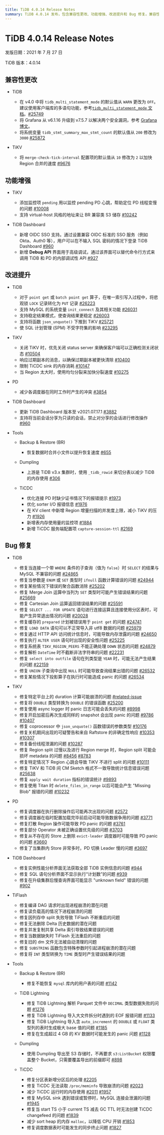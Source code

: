 ```yaml
---
title: TiDB 4.0.14 Release Notes
summary: TiDB 4.0.14 发布，包含兼容性更改、功能增强、改进提升和 Bug 修复。兼容性更改包括默认值修改和配置项更新。功能增强包括监控项添加和新功能支持。改进提升包括算子优化和系统变量支持。Bug 修复包括查询结果错误和函数参数错误修复。PD、TiDB Dashboard、TiFlash 和 Tools 也有相关更新和修复。
---
```


# TiDB 4.0.14 Release Notes

发版日期：2021 年 7 月 27 日

TiDB 版本：4.0.14

## 兼容性更改

+ TiDB

    - 在 v4.0 中将 `tidb_multi_statement_mode` 的默认值从 `WARN` 更改为 `OFF`。建议使用客户端库的多语句功能，参考[`tidb_multi_statement_mode` 文档](/system-variables.md#tidb_multi_statement_mode-从-v4011-版本开始引入)。[#25749](https://github.com/pingcap/tidb/pull/25749)
    - 将 Grafana 从 v6.1.16 升级到 v7.5.7 以解决两个安全漏洞，参考 [Grafana 博文](https://grafana.com/blog/2020/06/03/grafana-6.7.4-and-7.0.2-released-with-important-security-fix/)。
    - 将系统变量 `tidb_stmt_summary_max_stmt_count` 的默认值从 `200` 修改为 `3000` [#25872](https://github.com/pingcap/tidb/pull/25872)

+ TiKV

    - 将 `merge-check-tick-interval` 配置项的默认值从 `10` 修改为 `2` 以加快 Region 合并的速度 [#9676](https://github.com/tikv/tikv/pull/9676)

## 功能增强

+ TiKV

    - 添加监控项 `pending` 用以监控 pending PD 心跳，帮助定位 PD 线程变慢的问题 [#10008](https://github.com/tikv/tikv/pull/10008)
    - 支持 virtual-host 风格的地址来让 BR 兼容类 S3 储存 [#10242](https://github.com/tikv/tikv/pull/10242)

+ TiDB Dashboard

    - 新增 OIDC SSO 支持。通过设置兼容 OIDC 标准的 SSO 服务（例如 Okta、Auth0 等），用户可以在不输入 SQL 密码的情况下登录 TiDB Dashboard [#960](https://github.com/pingcap/tidb-dashboard/pull/960)
    - 新增 **Debug API** 界面用于高级调试，通过该界面可以替代命令行方式来调用 TiDB 和 PD 的内部调试性 API [#927](https://github.com/pingcap/tidb-dashboard/pull/927)

## 改进提升

+ TiDB

    - 对于 `point get` 或 `batch point get` 算子，在唯一索引写入过程中，将悲观锁 `LOCK` 记录转化为 `PUT` 记录 [#26223](https://github.com/pingcap/tidb/pull/26223)
    - 支持 MySQL 的系统变量 `init_connect` 及其相关功能 [#26031](https://github.com/pingcap/tidb/pull/26031)
    - 支持稳定结果模式，使查询结果更稳定 [#26003](https://github.com/pingcap/tidb/pull/26003)
    - 支持将函数 `json_unquote()` 下推到 TiKV [#25721](https://github.com/pingcap/tidb/pull/25721)
    - 使 SQL 计划管理 (SPM) 不受字符集的影响 [#23295](https://github.com/pingcap/tidb/pull/23295)

+ TiKV

    - 关闭 TiKV 时，优先关闭 status server 来确保客户端可以正确检测关闭状态 [#10504](https://github.com/tikv/tikv/pull/10504)
    - 响应过期副本的消息，以确保过期副本被更快清除 [#10400](https://github.com/tikv/tikv/pull/10400)
    - 限制 TiCDC sink 的内存消耗 [#10147](https://github.com/tikv/tikv/pull/10147)
    - 当 Region 太大时，使用均匀分裂来加快分裂速度 [#10275](https://github.com/tikv/tikv/pull/10275)

+ PD

    - 减少各调度器在同时工作时产生的冲突 [#3854](https://github.com/tikv/pd/pull/3854)

+ TiDB Dashboard

    - 更新 TiDB Dashboard 版本至 v2021.07.17.1 [#3882](https://github.com/pingcap/pd/pull/3882)
    - 支持将当前会话分享为只读的会话，禁止对分享的会话进行修改操作 [#960](https://github.com/pingcap/tidb-dashboard/pull/960)

+ Tools

    + Backup & Restore (BR)

        - 恢复数据时合并小文件以提升恢复速度 [#655](https://github.com/pingcap/br/pull/655)

    + Dumpling

        - 上游是 TiDB v3.x 集群时，使用 `_tidb_rowid` 来切分表以减少 TiDB 的内存使用 [#306](https://github.com/pingcap/dumpling/pull/306)

    + TiCDC

        - 优化连接 PD 时缺少证书情况下的报错提示 [#1973](https://github.com/pingcap/tiflow/issues/1973)
        - 优化 sorter I/O 报错信息 [#1976](https://github.com/pingcap/tiflow/pull/1976)
        - 在 KV client 中新增 Region 增量扫描的并发度上限，减小 TiKV 的压力 [#1926](https://github.com/pingcap/tiflow/pull/1926)
        - 新增表内存使用量的监控项 [#1884](https://github.com/pingcap/tiflow/pull/1884)
        - 新增 TiCDC 服务端配置项 `capture-session-ttl` [#2169](https://github.com/pingcap/tiflow/pull/2169)

## Bug 修复

+ TiDB

    - 修复当连接一个带 `WHERE` 条件的子查询（值为 `false`）时 `SELECT` 的结果与 MySQL 不兼容的问题 [#24865](https://github.com/pingcap/tidb/issues/24865)
    - 修复当参数是 `ENUM` 或 `SET` 类型时 `ifnull` 函数计算错误的问题 [#24944](https://github.com/pingcap/tidb/issues/24944)
    - 修复某些情况下错误的聚合函数消除 [#25202](https://github.com/pingcap/tidb/issues/25202)
    - 修复 Merge Join 运算中当列为 `SET` 类型时可能产生错误结果的问题 [#25669](https://github.com/pingcap/tidb/issues/25669)
    - 修复 Cartesian Join 运算返回错误结果的问题 [#25591](https://github.com/pingcap/tidb/issues/25591)
    - 修复 `SELECT ... FOR UPDATE` 语句进行连接运算且连接使用分区表时，可能产生异常退出情况的问题 [#20028](https://github.com/pingcap/tidb/issues/20028)
    - 修复缓存的 `prepared` 计划被错误用于 `point get` 的问题 [#24741](https://github.com/pingcap/tidb/issues/24741)
    - 修复 `LOAD DATA` 语句可以不正常导入非 utf8 数据的问题 [#25979](https://github.com/pingcap/tidb/issues/25979)
    - 修复通过 HTTP API 访问统计信息时，可能导致内存泄露的问题 [#24650](https://github.com/pingcap/tidb/pull/24650)
    - 修复执行 `ALTER USER` 语句时出现的安全性问题 [#25225](https://github.com/pingcap/tidb/issues/25225)
    - 修复系统表 `TIKV_REGION_PEERS` 不能正确处理 `DOWN` 状态的问题 [#24879](https://github.com/pingcap/tidb/issues/24879)
    - 修复解析 `DateTime` 时不截断非法字符串的问题 [#22231](https://github.com/pingcap/tidb/issues/22231)
    - 修复 `select into outfile` 语句在列类型是 `YEAR` 时，可能无法产生结果的问题 [#22159](https://github.com/pingcap/tidb/issues/22159)
    - 修复 `UNION` 子查询中出现 `NULL` 时可能导致查询结果出错的问题 [#26532](https://github.com/pingcap/tidb/issues/26532)
    - 修复某些情况下投影算子在执行时可能造成 panic 的问题 [#26534](https://github.com/pingcap/tidb/pull/26534)

+ TiKV

    - 修复特定平台上的 duration 计算可能崩溃的问题 [#related-issue](https://github.com/rust-lang/rust/issues/86470#issuecomment-877557654)
    - 修复将 `DOUBLE` 类型转换为 `DOUBLE` 的错误函数 [#25200](https://github.com/pingcap/tidb/issues/25200)
    - 修复使用 async logger 时 panic 日志可能会丢失的问题 [#8998](https://github.com/tikv/tikv/issues/8998)
    - 修复开启加密后再次生成同样的 snapshot 会出现 panic 的问题 [#9786](https://github.com/tikv/tikv/issues/9786) [#10407](https://github.com/tikv/tikv/issues/10407)
    - 修复 coprocessor 中 `json_unquote()` 函数错误的参数类型 [#10176](https://github.com/tikv/tikv/issues/10176)
    - 修复关机期间出现的可疑警告和来自 Raftstore 的非确定性响应 [#10353](https://github.com/tikv/tikv/issues/10353) [#10307](https://github.com/tikv/tikv/issues/10307)
    - 修复备份线程泄漏的问题 [#10287](https://github.com/tikv/tikv/issues/10287)
    - 修复 Region split 过慢以及进行 Region merge 时，Region split 可能会损坏 metadata 的问题 [#8456](https://github.com/tikv/tikv/issues/8456) [#8783](https://github.com/tikv/tikv/issues/8783)
    - 修复特定情况下 Region 心跳会导致 TiKV 不进行 split 的问题 [#10111](https://github.com/tikv/tikv/issues/10111)
    - 修复 TiKV 和 TiDB 间 CM Sketch 格式不一致导致统计信息错误问题 [#25638](https://github.com/pingcap/tidb/issues/25638)
    - 修复 `apply wait duration` 指标的错误统计 [#9893](https://github.com/tikv/tikv/issues/9893)
    - 修复使用 Titan 时 `delete_files_in_range` 以后可能会产生 "Missing Blob" 报错的问题 [#10232](https://github.com/tikv/tikv/pull/10232)

+ PD

    - 修复调度器在执行删除操作后可能再次出现的问题 [#2572](https://github.com/tikv/pd/issues/2572)
    - 修复调度器在临时配置加载完毕前启动可能导致数据争用的问题 [#3771](https://github.com/tikv/pd/issues/3771)
    - 修复打散 Region 操作可能导致 PD panic 的问题 [#3761](https://github.com/pingcap/pd/pull/3761)
    - 修复部分 Operator 未被正确设置优先级的问题 [#3703](https://github.com/pingcap/pd/pull/3703)
    - 修复从不存在的 Store 上删除 `evict-leader` 调度器时可能导致 PD panic 的问题 [#3660](https://github.com/tikv/pd/issues/3660)
    - 修复了当集群内 Store 非常多时，PD 切换 Leader 慢的问题 [#3697](https://github.com/tikv/pd/issues/3697)

+ TiDB Dashboard

    - 修复实例性能分析界面无法获取全部 TiDB 实例信息的问题 [#944](https://github.com/pingcap/tidb-dashboard/pull/944)
    - 修复 SQL 语句分析界面不显示执行“计划数”的问题 [#939](https://github.com/pingcap/tidb-dashboard/pull/939)
    - 修复在升级集群后慢查询界面可能显示 "unknown field" 错误的问题 [#902](https://github.com/pingcap/tidb-dashboard/issues/902)

+ TiFlash

    - 修复编译 DAG 请求时出现进程崩溃的潜在问题
    - 修复读负载高的情况下进程崩溃的问题
    - 修复因列存中 split 失败导致 TiFlash 不断重启的问题
    - 修复无法删除 Delta 历史数据的潜在问题
    - 修复并发复制共享 Delta 索引导致结果错误的问题
    - 修复当数据缺失时 TiFlash 无法重启的问题
    - 修复旧的 dm 文件无法被自动清理的问题
    - 修复 `SUBSTRING` 函数包含特殊参数时引起进程崩溃的潜在问题
    - 修复将 `INT` 类型转换为 `TIME` 类型时产生错误结果的问题

+ Tools

    + Backup & Restore (BR)

        - 修复不能恢复 `mysql` 库内的用户表的问题 [#1142](https://github.com/pingcap/br/pull/1142)

    + TiDB Lightning

        - 修复 TiDB Lightning 解析 Parquet 文件中 `DECIMAL` 类型数据失败的问题 [#1276](https://github.com/pingcap/br/pull/1276)
        - 修复 TiDB Lightning 导入大文件拆分时遇到的 EOF 报错问题 [#1133](https://github.com/pingcap/br/issues/1133)
        - 修复 TiDB Lightning 导入含 `auto_increment` 的 `DOUBLE` 或 `FLOAT` 类型列的表时生成极大 base 值的问题 [#1185](https://github.com/pingcap/br/pull/1185)
        - 修复在生成超过 4 GB 的 KV 数据时可能发生的 panic 问题 [#1128](https://github.com/pingcap/br/pull/1128)

    + Dumpling

        - 使用 Dumpling 导出至 S3 存储时，不再要求 `s3:ListBucket` 权限覆盖整个 Bucket，只需要覆盖导出的前缀即可 [#898](https://github.com/pingcap/br/issues/898)

    + TiCDC

        - 修复分区表新增分区后的处理 [#2205](https://github.com/pingcap/tiflow/pull/2205)
        - 修复 TiCDC 无法读取 `/proc/meminfo` 导致崩溃的问题 [#2023](https://github.com/pingcap/tiflow/pull/2023)
        - 减少 TiCDC 运行时的内存使用 [#2011](https://github.com/pingcap/tiflow/pull/2011) [#1957](https://github.com/pingcap/tiflow/pull/1957)
        - 修复 MySQL sink 遇到错误或暂停时，MySQL 连接会泄漏的问题 [#1945](https://github.com/pingcap/tiflow/pull/1945)
        - 修复当 start TS 小于 current TS 减去 GC TTL 时无法创建 TiCDC changefeed 的问题 [#1839](https://github.com/pingcap/tiflow/issues/1839)
        - 减少 sort heap 的内存 `malloc`，以降低 CPU 开销 [#1853](https://github.com/pingcap/tiflow/issues/1853)
        - 修复调度数据表时可能发生的同步终止问题 [#1827](https://github.com/pingcap/tiflow/pull/1827)
